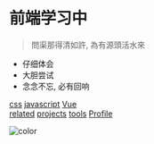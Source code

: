# 前端学习中

> 問渠那得清如許, 為有源頭活水來

* 仔细体会
* 大胆尝试
* 念念不忘, 必有回响

[css](css/)
[javascript](javascript/)
[Vue](Vue/)   
[related](related/)
[projects](projects/)
[tools](tools/)
[Profile](Profile.md)

<!-- ![](./pikachu.jpg) -->

![color](#f0f0f0)
